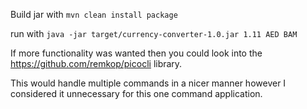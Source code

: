 Build jar with `mvn clean install package`

run with `java -jar target/currency-converter-1.0.jar 1.11 AED BAM`


If more functionality was wanted then you could look into the https://github.com/remkop/picocli library. 

This would handle multiple commands in a nicer manner however I considered it unnecessary for this one command application.
